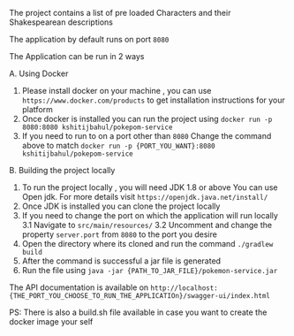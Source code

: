 The project contains a list of pre loaded Characters and their Shakespearean descriptions

The application by default runs on port `8080`

The Application can be run in 2 ways 

A. Using Docker
 1. Please install docker on your machine , you can use
    `https://www.docker.com/products` to get installation instructions for your platform
 2. Once docker is installed you can run the project using 
    `docker run -p 8080:8080 kshitijbahul/pokepom-service`
 3. If you need to run to on a port other than `8080`
    Change the command above to match 
     `docker run -p {PORT_YOU_WANT}:8080 kshitijbahul/pokepom-service`
           
B. Building the project locally
 1. To run the project locally , you will need JDK 1.8 or above
    You can use Open jdk. For more details visit `https://openjdk.java.net/install/`  
 2. Once JDK is installed you can clone the project locally 
 3. If you need to change the port on which the application will run locally 
   3.1 Navigate to `src/main/resources/`
   3.2 Uncomment and change the property `server.port` from `8080` to the port you desire   
 4. Open the directory where its cloned and run the command
    `./gradlew build`
 5. After the command is successful a jar file is generated
 6. Run the file using 
    `java -jar {PATH_TO_JAR_FILE}/pokemon-service.jar`      
 
     
The API documentation is available on 
`http://localhost:{THE_PORT_YOU_CHOOSE_TO_RUN_THE_APPLICATIOn}/swagger-ui/index.html`

PS: There is also a build.sh file available in case you want to create the docker image your self